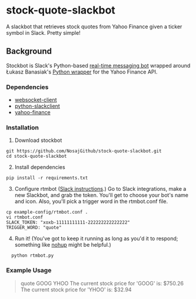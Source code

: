 # stock-quote-slackbot
A slackbot that retrieves stock quotes from Yahoo Finance given a ticker symbol in Slack. Pretty simple!

## Background
Stockbot is Slack's Python-based [real-time messaging bot](https://github.com/slackhq/python-rtmbot) wrapped around Łukasz Banasiak's [Python wrapper](https://github.com/lukaszbanasiak/yahoo-finance/) for the Yahoo Finance API.

### Dependencies
* [websocket-client](https://pypi.python.org/pypi/websocket-client/)
* [python-slackclient](https://pypi.python.org/pypi/slackclient)
* [yahoo-finance](https://pypi.python.org/pypi/yahoo-finance)

### Installation
1. Download stockbot

  ````
  git https://github.com/NosajGithub/stock-quote-slackbot.git
  cd stock-quote-slackbot
  ````

2. Install dependencies

  ````
  pip install -r requirements.txt
  ````

3. Configure rtmbot ([Slack instructions](https://api.slack.com/bot-users).) 
 Go to Slack integrations, make a new Slackbot, and grab the token. You'll get to choose your bot's name and icon.
 Also, you'll pick a trigger word in the rtmbot.conf file.

  ````
  cp example-config/rtmbot.conf .
  vi rtmbot.conf
  SLACK_TOKEN: "xoxb-11111111111-222222222222222"
  TRIGGER_WORD: "quote"
  
  ````

4. Run it! (You've got to keep it running as long as you'd it to respond; something like [nohup](http://linux.die.net/man/1/nohup) might be helpful.)

````
  python rtmbot.py
````

### Example Usage

> quote GOOG YHOO
> The current stock price for 'GOOG' is: $750.26
> The current stock price for 'YHOO' is: $32.94

